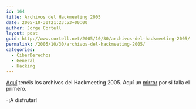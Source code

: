 ```yaml
---
id: 164
title: Archivos del Hackmeeting 2005
date: 2005-10-30T21:23:53+00:00
author: Jorge Cortell
layout: post
guid: http://www.cortell.net/2005/10/30/archivos-del-hackmeeting-2005/
permalink: /2005/10/30/archivos-del-hackmeeting-2005/
categories:
  - CiberDerechos
  - General
  - Hacking
---
```

[Aquí­](http://hackitectura.net/hackmeeting05/) tenéis los archivos del Hackmeeting 2005. Aquí­ un [mirror](http://giss.labbs.net/player/hackmeeting05/) por si falla el primero.
  
-¡A disfrutar!